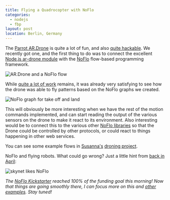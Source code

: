 ```yaml
---
title: Flying a Quadrocopter with NoFlo
categories:
  - nodejs
  - fbp
layout: post
location: Berlin, Germany
---
```

The [Parrot AR.Drone](http://ardrone2.parrot.com/) is quite a lot of fun, and also [quite hackable](http://nodecopter.com/). We recently got one, and the first thing to do was to connect the excellent [Node.js ar-drone module](https://github.com/felixge/node-ar-drone) with the [NoFlo](http://noflojs.org/) flow-based programming framework.

![AR.Drone and a NoFlo flow](https://s3.eu-central-1.amazonaws.com/bergie-iki-fi/ardrone.png)

While [quite a lot of work](https://github.com/noflo/noflo-ardrone#todo) remains, it was already very satisfying to see how the drone was able to fly patterns based on the NoFlo graphs we created.

![NoFlo graph for take off and land](https://s3.eu-central-1.amazonaws.com/bergie-iki-fi/takeoffland.png)

This will obviously be more interesting when we have the rest of the motion commands implemented, and can start reading the output of the various sensors on the drone to make it react to its environment. Also interesting would be to connect this to the various other [NoFlo libraries](http://noflojs.org/library/) so that the Drone could be controlled by other protocols, or could react to things happening in other web services.

You can see some example flows in [Susanna's](http://cannonerd.wordpress.com/) [droning project](https://github.com/cannonerd/droning).

NoFlo and flying robots. What could go wrong? Just a little hint from [back in April](https://twitter.com/bergie/status/327906353957990400/photo/1):

![skynet likes NoFlo](https://s3.eu-central-1.amazonaws.com/bergie-iki-fi/skynet-small.png)

*The [NoFlo Kickstarter](http://www.kickstarter.com/projects/noflo/noflo-development-environment) reached 100% of the funding goal this morning! Now that things are going smoothly there, I can focus more on this and [other examples](http://noflojs.org/example/). Stay tuned!*
